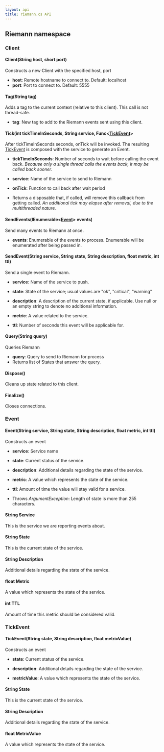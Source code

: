 ```yaml
---
layout: api
title: riemann.cs API
---
```


## Riemann namespace

### <a id="Client">Client</a>

#### Client(String host, short port)

Constructs a new Client with the specified host, port

- **host**: Remote hostname to connect to. Default: localhost
- **port**: Port to connect to. Default: 5555

#### Tag(String tag)

Adds a tag to the current context (relative to this client). This call is not thread-safe.

- **tag**: New tag to add to the Riemann events sent using this client.

#### Tick(int tickTimeInSeconds, String service, Func&lt;[TickEvent](#TickEvent)&gt;

After tickTimeInSeconds seconds, onTick will be invoked. The resulting
[TickEvent](#TickEvent) is composed with the service to
generate an Event.

- **tickTimeInSeconds**: Number of seconds to wait before calling the
  event back. <em>Because only a single thread calls the events back,
  it may be called back sooner.</em>

- **service**: Name of the service to send to Riemann

- **onTick**: Function to call back after wait period

- Returns a disposable that, if called, will remove this callback from
  getting called. <em>An additional tick may elapse after removal, due
  to the multithreaded nature.</em>

#### SendEvents(IEnumerable&lt;[Event](#Event)&gt; events)

Send many events to Riemann at once.

- **events**: Enumerable of the events to process. Enumerable will be
  enumerated after being passed in.

#### SendEvent(String service, String state, String description, float metric, int ttl)

Send a single event to Riemann.

- **service**: Name of the service to push.

- **state**: State of the service; usual values are "ok", "critical",
  "warning"

- **description**: A description of the current state, if applicable.
  Use null or an empty string to denote no additional information.

- **metric**: A value related to the service.

- **ttl**: Number of seconds this event will be applicable for.

#### Query(String query)

Queries Riemann

- **query**: Query to send to Riemann for process
- Returns list of States that answer the query.

#### Dispose()

Cleans up state related to this client.

#### Finalize()

Closes connections.

### <a id="Event">Event</a>

#### Event(String service, String state, String description, float metric, int ttl)

Constructs an event

- **service**: Service name

- **state**: Current status of the service.

- **description**: Additional details regarding the state of the
  service.

- **metric**: A value which represents the state of the service.

- **ttl**: Amount of time the value will stay valid for a service.

- Throws *ArgumentException*: Length of state is more than 255
  characters.

#### String Service

This is the service we are reporting events about.

#### String State

This is the current state of the service.

#### String Description

Additional details regarding the state of the service.

#### float Metric

A value which represents the state of the service.

#### int TTL

Amount of time this metric should be considered valid.

### <a id="TickEvent">TickEvent</a>

#### TickEvent(String state, String description, float metricValue)

Constructs an event

- **state**: Current status of the service.

- **description**: Additional details regarding the state of the
  service.

- **metricValue**: A value which represents the state of the service.

#### String State

This is the current state of the service.

#### String Description

Additional details regarding the state of the service.

#### float MetricValue

A value which represents the state of the service.